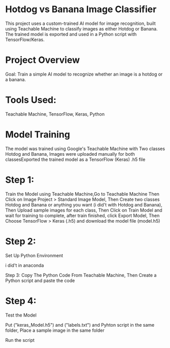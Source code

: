 # Hotdog vs Banana Image Classifier
This project uses a custom-trained AI model for image recognition, built using Teachable Machine to classify images as either Hotdog or Banana. The trained model is exported and used in a Python script with TensorFlow/Keras.

# Project Overview
Goal: Train a simple AI model to recognize whether an image is a hotdog or a banana.

# Tools Used:

Teachable Machine, TensorFlow, Keras, Python

# Model Training

The model was trained using Google's Teachable Machine with Two classes Hotdog and Banana, Images were uploaded manually for both classesExported the trained model as a TensorFlow (Keras) .h5 file

# Step 1:
Train the Model using Teachable Machine,Go to Teachable Machine Then Click on Image Project > Standard Image Model, Then Create two classes Hotdog and Banana or anything you want (i did't with Hotdog and Banana), Then Upload sample images for each class, Then Click on Train Model and wait for training to complete, after train finished, click Export Model, Then Choose TensorFlow > Keras (.h5) and download the model file (model.h5)

# Step 2:
Set Up Python Environment

i did't in anaconda

Step 3:
Copy The Python Code From Teachable Machine, Then Create a Python script and paste the code

# Step 4:
Test the Model

Put ("keras_Model.h5") and ("labels.txt") and Pyhton script in the same folder, Place a sample image in the same folder

Run the script


